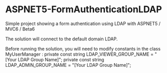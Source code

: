 # ASPNET5-FormAuthenticationLDAP
Simple project showing a form authentication using LDAP with ASPNET5 / MVC6 / Beta6

The solution will connect to the default domain LDAP.

Before running the solution, you will need to modify constants in the class MyUserManager :
private const string LDAP_VIEWER_GROUP_NAME = "[Your LDAP Group Name]";
private const string LDAP_ADMIN_GROUP_NAME = "[Your LDAP Group Name]";
